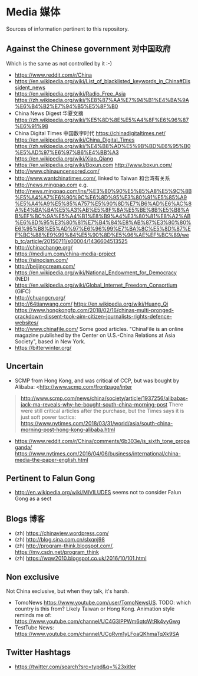# Media 媒体

Sources of information pertinent to this repository.

## Against the Chinese government 对中国政府

Which is the same as not controlled by it :-)

- <https://www.reddit.com/r/China>
- <https://en.wikipedia.org/wiki/List_of_blacklisted_keywords_in_China#Dissident_news>
- <https://en.wikipedia.org/wiki/Radio_Free_Asia> <https://zh.wikipedia.org/wiki/%E8%87%AA%E7%94%B1%E4%BA%9A%E6%B4%B2%E7%94%B5%E5%8F%B0>
- China News Digest 华夏文摘 <https://zh.wikipedia.org/wiki/%E5%8D%8E%E5%A4%8F%E6%96%87%E6%91%98>
- China Digital Times 中国数字时代 <https://chinadigitaltimes.net/> <https://en.wikipedia.org/wiki/China_Digital_Times> <https://zh.wikipedia.org/wiki/%E4%B8%AD%E5%9B%BD%E6%95%B0%E5%AD%97%E6%97%B6%E4%BB%A3> <https://en.wikipedia.org/wiki/Xiao_Qiang>
- <https://en.wikipedia.org/wiki/Boxun.com> <http://www.boxun.com/>
- <http://www.chinauncensored.com/>
- <http://www.wantchinatimes.com/>, linked to Taiwan 和台湾有关系
- <http://news.mingpao.com> e.g. <http://news.mingpao.com/ins/%E3%80%90%E5%85%A8%E5%9C%8B%E5%A4%A7%E6%90%9C%E6%8D%95%E3%80%91%E5%85%A9%E5%A4%A9%E5%85%A757%E5%90%8D%E7%B6%AD%E6%AC%8A%E4%BA%BA%E5%A3%AB%E5%8F%8A%E5%BE%8B%E5%B8%AB%EF%BC%9A%E5%A4%B1%E8%B9%A4%E3%80%81%E8%A2%AB%E6%8D%95%E3%80%81%E7%B4%84%E8%AB%87%E3%80%80%E6%95%B8%E5%AD%97%E6%96%99%E7%BA%8C%E5%8D%87%EF%BC%88%E9%99%84%E5%90%8D%E5%96%AE%EF%BC%89/web_tc/article/20150711/s00004/1436604513525>
- <http://chinachange.org/>
- <https://medium.com/china-media-project>
- <https://sinocism.com/>
- <http://beijingcream.com/>
- <https://en.wikipedia.org/wiki/National_Endowment_for_Democracy> (NED)
- <https://en.wikipedia.org/wiki/Global_Internet_Freedom_Consortium> (GIFC)
- <http://chuangcn.org/>
- <http://64tianwang.com/> <https://en.wikipedia.org/wiki/Huang_Qi> <https://www.hongkongfp.com/2018/02/16/chinas-multi-pronged-crackdown-dissent-took-aim-citizen-journalists-rights-defence-websites/>
- <http://www.chinafile.com/> Some good articles. "ChinaFile is an online magazine published by the Center on U.S.-China Relations at Asia Society", based in New York.
- <https://bitterwinter.org/>

## Uncertain

- SCMP from Hong Kong, and was critical of CCP, but was bought by Alibaba: <http://www.scmp.com/frontpage/inter
> <http://www.scmp.com/news/china/society/article/1937256/alibabas-jack-ma-reveals-why-he-bought-south-china-morning-post> There were still critical articles after the purchase, but the Times says it is just soft power tactics: <https://www.nytimes.com/2018/03/31/world/asia/south-china-morning-post-hong-kong-alibaba.html>
- <https://www.reddit.com/r/China/comments/6b303e/is_sixth_tone_propaganda/> <https://www.nytimes.com/2016/04/06/business/international/china-media-the-paper-english.html>

## Pertinent to Falun Gong

- <http://en.wikipedia.org/wiki/MIVILUDES> seems not to consider Falun Gong as a sect

## Blogs 博客

- (zh) <https://chinaview.wordpress.com/>
- (zh) <http://blog.sina.com.cn/slxqnj98>
- (zh) <http://program-think.blogspot.com/>, <https://my.csdn.net/program_think>
- (zh) <https://wqw2010.blogspot.co.uk/2016/10/101.html>

## Non exclusive

Not China exclusive, but when they talk, it's harsh.

- TomoNews <https://www.youtube.com/user/TomoNewsUS>. TODO: which country is this from? Likely Taiwan or Hong Kong. Animation style reminds me of: <https://www.youtube.com/channel/UC4G3lPPWm6qtoWtRk4vyGwg>
- TestTube News: <https://www.youtube.com/channel/UCgRvm1yLFoaQKhmaTqXk9SA>

## Twitter Hashtags

- <https://twitter.com/search?src=typd&q=%23xitler>

